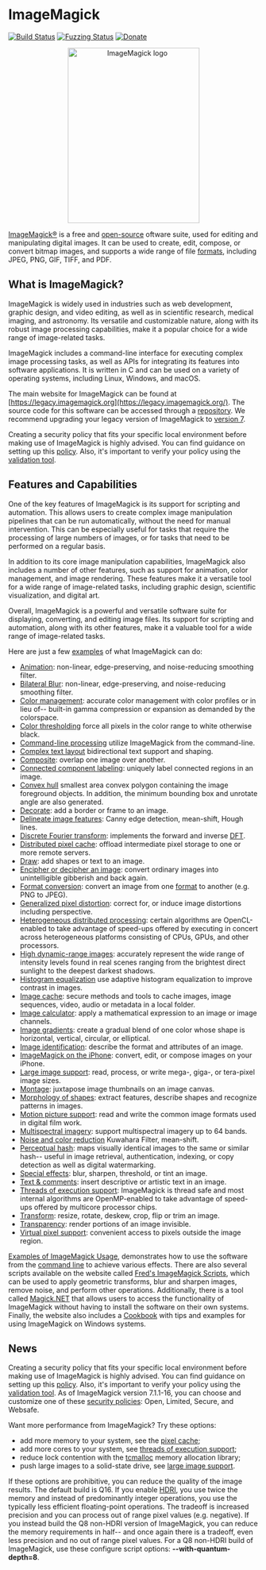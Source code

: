 # ImageMagick

[![Build Status](https://github.com/ImageMagick/ImageMagick/workflows/main/badge.svg)](https://github.com/ImageMagick/ImageMagick/actions)
[![Fuzzing Status](https://oss-fuzz-build-logs.storage.googleapis.com/badges/imagemagick.svg)](https://bugs.chromium.org/p/oss-fuzz/issues/list?sort=-opened&can=1&q=proj:imagemagick)
[![Donate](https://img.shields.io/badge/%24-donate-ff00ff.svg)](https://github.com/sponsors/ImageMagick)

<p align="center">
<img align="center" src="https://legacy.imagemagick.org/image/wizard.png" alt="ImageMagick logo" width="265" height="353"/>
</p>

[ImageMagick®](https://legacy.imagemagick.org/) is a free and [open-source](https://legacy.imagemagick.org/script/license.php) oftware suite, used for editing and manipulating digital images. It can be used to create, edit, compose, or convert bitmap images, and supports a wide range of file [formats](https://legacy.imagemagick.org/script/formats.php), including JPEG, PNG, GIF, TIFF, and PDF.

## What is ImageMagick?

ImageMagick is widely used in industries such as web development, graphic design, and video editing, as well as in scientific research, medical imaging, and astronomy. Its versatile and customizable nature, along with its robust image processing capabilities, make it a popular choice for a wide range of image-related tasks.

ImageMagick includes a command-line interface for executing complex image processing tasks, as well as APIs for integrating its features into software applications. It is written in C and can be used on a variety of operating systems, including Linux, Windows, and macOS.

The main website for ImageMagick can be found at [https://legacy.imagemagick.org](https://legacy.imagemagick.org/). The source code for this software can be accessed through a [repository](https://github.com/ImageMagick/ImageMagick6). We recommend upgrading your legacy version of ImageMagick to [version 7](https://imagemagick.org/).

Creating a security policy that fits your specific local environment before making use of ImageMagick is highly advised. You can find guidance on setting up this [policy](https://legacy.imagemagick.org/script/security-policy.php). Also, it's important to verify your policy using the [validation tool](https://legacy.imagemagick.org/script/security-policy.php).

## Features and Capabilities

One of the key features of ImageMagick is its support for scripting and automation. This allows users to create complex image manipulation pipelines that can be run automatically, without the need for manual intervention. This can be especially useful for tasks that require the processing of large numbers of images, or for tasks that need to be performed on a regular basis.

In addition to its core image manipulation capabilities, ImageMagick also includes a number of other features, such as support for animation, color management, and image rendering. These features make it a versatile tool for a wide range of image-related tasks, including graphic design, scientific visualization, and digital art.

Overall, ImageMagick is a powerful and versatile software suite for displaying, converting, and editing image files. Its support for scripting and automation, along with its other features, make it a valuable tool for a wide range of image-related tasks.

Here are just a few [examples](https://legacy.imagemagick.org/script/examples.php) of what ImageMagick can do:

* [Animation](https://legacy.imagemagick.org/script/command-line-options.php#bilateral-blur): non-linear, edge-preserving, and noise-reducing smoothing filter.
* [Bilateral Blur](https://legacy.imagemagick.org/script/command-line-options.php#bilateral-blur): non-linear, edge-preserving, and noise-reducing smoothing filter.
* [Color management](https://legacy.imagemagick.org/script/color-management.php): accurate color management with color profiles or in lieu of-- built-in gamma compression or expansion as demanded by the colorspace.
* [Color thresholding](https://legacy.imagemagick.org/script/color-management.php) force all pixels in the color range to white otherwise black.
* [Command-line processing](https://legacy.imagemagick.org/script/command-line-processing.php) utilize ImageMagick from the command-line.
* [Complex text layout](https://en.wikipedia.org/wiki/Complex_text_layout) bidirectional text support and shaping.
* [Composite](https://legacy.imagemagick.org/script/composite.php): overlap one image over another.
* [Connected component labeling](https://legacy.imagemagick.org/script/connected-components.php): uniquely label connected regions in an image.
* [Convex hull](https://legacy.imagemagick.org/script/convex-hull.php) smallest area convex polygon containing the image foreground objects. In addition, the minimum bounding box and unrotate angle are also generated.
* [Decorate](https://legacy.imagemagick.org/Usage/crop/): add a border or frame to an image.
* [Delineate image features](https://legacy.imagemagick.org/Usage/transform/#vision): Canny edge detection, mean-shift, Hough lines.
* [Discrete Fourier transform](https://legacy.imagemagick.org/Usage/fourier/): implements the forward and inverse [DFT](http://en.wikipedia.org/wiki/Discrete_Fourier_transform).
* [Distributed pixel cache](https://legacy.imagemagick.org/script/distribute-pixel-cache.php): offload intermediate pixel storage to one or more remote servers.
* [Draw](https://legacy.imagemagick.org/Usage/draw/): add shapes or text to an image.
* [Encipher or decipher an image](https://legacy.imagemagick.org/script/cipher.php): convert ordinary images into unintelligible gibberish and back again.
* [Format conversion](https://legacy.imagemagick.org/script/convert.php): convert an image from one [format](https://legacy.imagemagick.org/script/formats.php) to another (e.g.  PNG to JPEG).
* [Generalized pixel distortion](https://legacy.imagemagick.org/Usage/distorts/): correct for, or induce image distortions including perspective.
* [Heterogeneous distributed processing](https://legacy.imagemagick.org/script/architecture.php#distributed): certain algorithms are OpenCL-enabled to take advantage of speed-ups offered by executing in concert across heterogeneous platforms consisting of CPUs, GPUs, and other processors.
* [High dynamic-range images](https://legacy.imagemagick.org/script/high-dynamic-range.php): accurately represent the wide range of intensity levels found in real scenes ranging from the brightest direct sunlight to the deepest darkest shadows.
* [Histogram equalization](https://legacy.imagemagick.org/script/clahe.php) use adaptive histogram equalization to improve contrast in images.
* [Image cache](https://legacy.imagemagick.org/script/magick-cache.php): secure methods and tools to cache images, image sequences, video, audio or metadata in a local folder.
* [Image calculator](https://legacy.imagemagick.org/script/fx.php): apply a mathematical expression to an image or image channels.
* [Image gradients](https://legacy.imagemagick.org/script/gradient.php): create a gradual blend of one color whose shape is horizontal, vertical, circular, or elliptical.
* [Image identification](https://legacy.imagemagick.org/script/identify.php): describe the format and attributes of an image.
* [ImageMagick on the iPhone](https://legacy.imagemagick.org/script/download.php#iOS): convert, edit, or compose images on your iPhone.
* [Large image support](https://legacy.imagemagick.org/script/architecture.php#tera-pixel): read, process, or write mega-, giga-, or tera-pixel image sizes.
* [Montage](https://legacy.imagemagick.org/script/montage.php): juxtapose image thumbnails on an image canvas.
* [Morphology of shapes](https://legacy.imagemagick.org/Usage/morphology/): extract features, describe shapes and recognize patterns in images.
* [Motion picture support](https://legacy.imagemagick.org/script/motion-picture.php): read and write the common image formats used in digital film work.
* [Multispectral imagery](https://legacy.imagemagick.org/script/multispectral-imagery.php): support multispectral imagery up to 64 bands.
* [Noise and color reduction](https://legacy.imagemagick.org/Usage/transform/#vision) Kuwahara Filter, mean-shift.
* [Perceptual hash](http://www.fmwconcepts.com/misc_tests/perceptual_hash_test_results_510/index.html): maps visually identical images to the same or similar hash-- useful in image retrieval, authentication, indexing, or copy detection as well as digital watermarking.
* [Special effects](https://legacy.imagemagick.org/Usage/blur/): blur, sharpen, threshold, or tint an image.
* [Text & comments](https://legacy.imagemagick.org/Usage/text/): insert descriptive or artistic text in an image.
* [Threads of execution support](https://legacy.imagemagick.org/script/architecture.php#threads): ImageMagick is thread safe and most internal algorithms are OpenMP-enabled to take advantage of speed-ups offered by multicore processor chips.
* [Transform](https://legacy.imagemagick.org/Usage/resize/): resize, rotate, deskew, crop, flip or trim an image.
* [Transparency](https://legacy.imagemagick.org/Usage/masking/): render portions of an image invisible.
* [Virtual pixel support](https://legacy.imagemagick.org/script/architecture.php#virtual-pixels): convenient access to pixels outside the image region.

[Examples of ImageMagick Usage](https://legacy.imagemagick.org/Usage/), demonstrates how to use the software from the [command line](https://legacy.imagemagick.org/script/command-line-processing.php) to achieve various effects. There are also several scripts available on the website called [Fred's ImageMagick Scripts](http://www.fmwconcepts.com/imagemagick/), which can be used to apply geometric transforms, blur and sharpen images, remove noise, and perform other operations. Additionally, there is a tool called [Magick.NET](https://github.com/dlemstra/Magick.NET) that allows users to access the functionality of ImageMagick without having to install the software on their own systems. Finally, the website also includes a [Cookbook](http://im.snibgo.com/) with tips and examples for using ImageMagick on Windows systems.

## News

Creating a security policy that fits your specific local environment before making use of ImageMagick is highly advised. You can find guidance on setting up this [policy](https://legacy.imagemagick.org/script/security-policy.php). Also, it's important to verify your policy using the [validation tool](https://imagemagick-secevaluator.doyensec.com/). As of ImageMagick version 7.1.1-16, you can choose and customize one of these [security policies](https://legacy.imagemagick.org/script/security-policy.php): Open, Limited, Secure, and Websafe.


Want more performance from ImageMagick? Try these options:

* add more memory to your system, see the [pixel cache](https://legacy.imagemagick.org/script/architecture.php#cache);
* add more cores to your system, see [threads of execution support](https://legacy.imagemagick.org/script/architecture.php#threads);
* reduce lock contention with the [tcmalloc](http://goog-perftools.sourceforge.net/doc/tcmalloc.html) memory allocation library;
* push large images to a solid-state drive, see [large image support](https://legacy.imagemagick.org/script/architecture.php#tera-pixel).

If these options are prohibitive, you can reduce the quality of the image results. The default build is Q16. If you enable [HDRI](https://legacy.imagemagick.org/script/high-dynamic-range.php), you use twice the memory and instead of predominantly integer operations, you use the typically less efficient floating-point operations. The tradeoff is increased precision and you can process out of range pixel values (e.g. negative). If you instead build the Q8 non-HDRI version of ImageMagick, you can reduce the memory requirements in half-- and once again there is a tradeoff, even less precision and no out of range pixel values. For a Q8 non-HDRI build of ImageMagick, use these configure script options: **--with-quantum-depth=8**.
